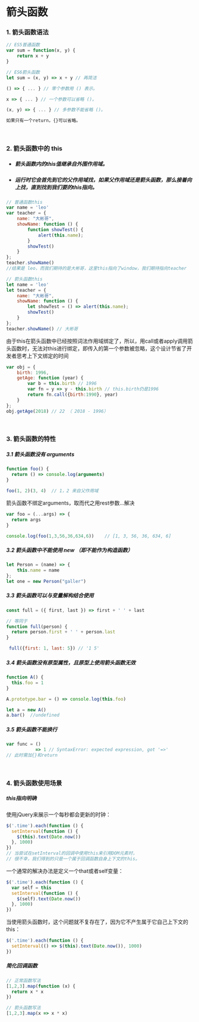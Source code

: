 # 箭头函数

### 1. 箭头函数语法

```javascript
// ES5普通函数
var sum = function(x, y) {
    return x + y
}

// ES6箭头函数
let sum = (x, y) => x + y // 再简洁
```

```javascript
() => { ... } // 零个参数用 () 表示。

x => { ... } // 一个参数可以省略 ()。

(x, y) => { ... } // 多参数不能省略 ()。

如果只有一个return，{}可以省略。
```

<br/>

### 2. 箭头函数中的 this

- ##### 箭头函数内的this值继承自外围作用域。

- ##### 运行时它会首先到它的父作用域找，如果父作用域还是箭头函数，那么接着向上找，直到找到我们要的this指向。

```JavaScript
// 普通函数this
var name = 'leo'
var teacher = {
    name: "大彬哥",
    showName: function () {
        function showTest() {
            alert(this.name);
        }
        showTest()
    }
};
teacher.showName()
//结果是 leo，而我们期待的是大彬哥，这里this指向了window，我们期待指向teacher
```

```javascript
// 箭头函数this
let name = 'leo'
let teacher = {
    name: "大彬哥",
    showName: function () {
        let showTest = () => alert(this.name);
        showTest()
    }
};
teacher.showName() // 大彬哥
```

由于this在箭头函数中已经按照词法作用域绑定了，所以，用call或者apply调用箭头函数时，无法对this进行绑定，即传入的第一个参数被忽略，这个设计节省了开发者思考上下文绑定的时间

```javascript
var obj = {
    birth: 1996,
    getAge: function (year) {
        var b = this.birth // 1996
        var fn = y => y - this.birth // this.birth仍是1996
        return fn.call({birth:1990}, year)
    }
};
obj.getAge(2018) // 22 （ 2018 - 1996）
```

<br/>

### 3. 箭头函数的特性

##### 3.1 箭头函数没有 arguments

```javascript
function foo() {
  return () => console.log(arguments)
}

foo(1, 2)(3, 4)  // 1，2 来自父作用域
```

箭头函数不绑定arguments，取而代之用rest参数…解决

```javascript
var foo = (...args) => {
  return args
}

console.log(foo(1,3,56,36,634,6))    // [1, 3, 56, 36, 634, 6]
```

##### 3.2 箭头函数中不能使用 new （即不能作为构造函数）

```javascript
let Person = (name) => {
    this.name = name
};
let one = new Person("galler")
```

##### 3.3 箭头函数可以与变量解构结合使用

```javascript
const full = ({ first, last }) => first + ' ' + last

// 等同于
function full(person) {
  return person.first + ' ' + person.last
}

 full({first: 1, last: 5}) // '1 5'
```

##### 3.4 箭头函数没有原型属性，且原型上使用箭头函数无效

```javascript
function A() {
  this.foo = 1
}

A.prototype.bar = () => console.log(this.foo)

let a = new A()
a.bar()  //undefined
```

##### 3.5 箭头函数不能换行

```javascript
var func = ()
           => 1 // SyntaxError: expected expression, got '=>'
// 此时需加{}和return
```

<br/>

### 4. 箭头函数使用场景

##### this指向明确

使用jQuery来展示一个每秒都会更新的时钟：

```javascript
$('.time').each(function () {
  setInterval(function () {
    $(this).text(Date.now())
  }, 1000)
})
// 当尝试在setInterval的回调中使用this来引用DOM元素时，
// 很不幸，我们得到的只是一个属于回调函数自身上下文的this。
```

一个通常的解决办法是定义一个that或者self变量：

```javascript
$('.time').each(function () {
  var self = this
  setInterval(function () {
    $(self).text(Date.now())
  }, 1000)
})
```

当使用箭头函数时，这个问题就不复存在了，因为它不产生属于它自己上下文的this：

```javascript
$('.time').each(function () {
  setInterval(() => $(this).text(Date.now()), 1000)
})
```

##### 简化回调函数

```javascript
// 正常函数写法
[1,2,3].map(function (x) {
  return x * x
})

// 箭头函数写法
[1,2,3].map(x => x * x)
```

